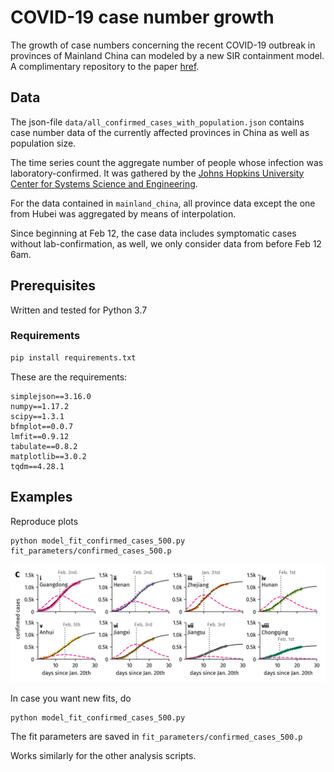 # COVID-19 case number growth

The growth of case numbers concerning the recent COVID-19 outbreak
in provinces of Mainland China can modeled by a new SIR containment model.
A complimentary repository to the paper [href](href).

## Data 

The json-file `data/all_confirmed_cases_with_population.json` contains case number data
of the currently affected provinces in China as well as population size.

The time series count the aggregate number of people whose infection was laboratory-confirmed.
It was gathered by the [Johns Hopkins University Center for Systems Science and Engineering](https://github.com/CSSEGISandData/COVID-19).

For the data contained in `mainland_china`, all province data except the one from Hubei
was aggregated by means of interpolation.

Since beginning at Feb 12, the case data includes symptomatic cases without lab-confirmation, as well,
we only consider data from before Feb 12 6am.

## Prerequisites

Written and tested for Python 3.7

### Requirements

```bash
pip install requirements.txt
```
These are the requirements:

```
simplejson==3.16.0
numpy==1.17.2
scipy==1.3.1
bfmplot==0.0.7
lmfit==0.9.12
tabulate==0.8.2
matplotlib==3.0.2
tqdm==4.28.1
```

## Examples

Reproduce plots

```
python model_fit_confirmed_cases_500.py fit_parameters/confirmed_cases_500.p
```

![modelFitConfirmed500](model_fit_figures/model_fit_confirmed_500.png)

In case you want new fits, do

```
python model_fit_confirmed_cases_500.py
```

The fit parameters are saved in `fit_parameters/confirmed_cases_500.p`

Works similarly for the other analysis scripts.

